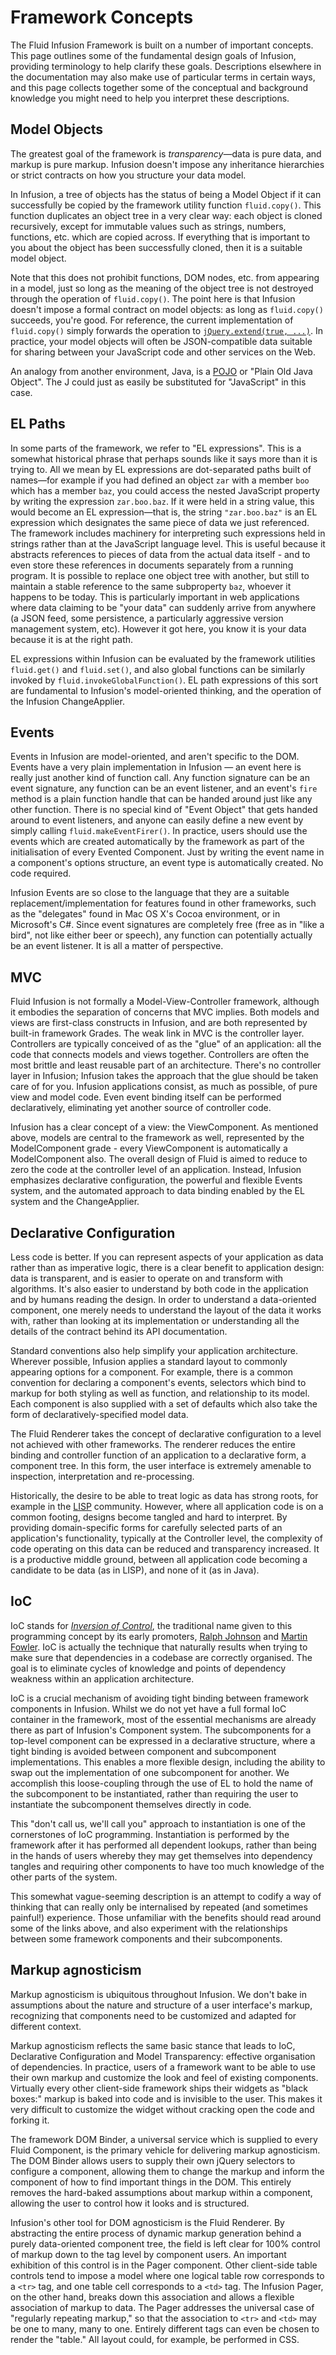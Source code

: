 Framework Concepts
==================

The Fluid Infusion Framework is built on a number of important concepts. This page outlines some of the fundamental design goals of Infusion, providing terminology to help clarify these goals. Descriptions elsewhere in the documentation may also make use of particular terms in certain ways, and this page collects together some of the conceptual and background knowledge you might need to help you interpret these descriptions.

Model Objects
-------------

The greatest goal of the framework is *transparency*—data is pure data, and markup is pure markup. Infusion doesn't impose any inheritance hierarchies or strict contracts on how you structure your data model.

In Infusion, a tree of objects has the status of being a Model Object if it can successfully be copied by the framework utility function `fluid.copy()`. This function duplicates an object tree in a very clear way: each object is cloned recursively, except for immutable values such as strings, numbers, functions, etc. which are copied across. If everything that is important to you about the object has been successfully cloned, then it is a suitable model object.

Note that this does not prohibit functions, DOM nodes, etc. from appearing in a model, just so long as the meaning of the object tree is not destroyed through the operation of `fluid.copy()`. The point here is that Infusion doesn't impose a formal contract on model objects: as long as `fluid.copy()` succeeds, you're good. For reference, the current implementation of `fluid.copy()` simply forwards the operation to [`jQuery.extend(true, ...)`](http://docs.jquery.com/Utilities/jQuery.extend). In practice, your model objects will often be JSON-compatible data suitable for sharing between your JavaScript code and other services on the Web.

An analogy from another environment, Java, is a [POJO](http://en.wikipedia.org/wiki/POJO) or "Plain Old Java Object". The J could just as easily be substituted for "JavaScript" in this case.

EL Paths
--------

In some parts of the framework, we refer to "EL expressions". This is a somewhat historical phrase that perhaps sounds like it says more than it is trying to. All we mean by EL expressions are dot-separated paths built of names—for example if you had defined an object `zar` with a member `boo` which has a member `baz`, you could access the nested JavaScript property by writing the expression `zar.boo.baz`. If it were held in a string value, this would become an EL expression—that is, the string `"zar.boo.baz"` is an EL expression which designates the same piece of data we just referenced. The framework includes machinery for interpreting such expressions held in strings rather than at the JavaScript language level. This is useful because it abstracts references to pieces of data from the actual data itself - and to even store these references in documents separately from a running program. It is possible to replace one object tree with another, but still to maintain a stable reference to the same subproperty `baz`, whoever it happens to be today. This is particularly important in web applications where data claiming to be "your data" can suddenly arrive from anywhere (a JSON feed, some persistence, a particularly aggressive version management system, etc). However it got here, you know it is your data because it is at the right path.

EL expressions within Infusion can be evaluated by the framework utilities `fluid.get()` and `fluid.set()`, and also global functions can be similarly invoked by `fluid.invokeGlobalFunction()`. EL path expressions of this sort are fundamental to Infusion's model-oriented thinking, and the operation of the Infusion ChangeApplier.

Events
------

Events in Infusion are model-oriented, and aren't specific to the DOM. Events have a very plain implementation in Infusion —  an event here is really just another kind of function call. Any function signature can be an event signature, any function can be an event listener, and an event's `fire` method is a plain function handle that can be handed around just like any other function. There is no special kind of "Event Object" that gets handed around to event listeners, and anyone can easily define a new event by simply calling `fluid.makeEventFirer()`. In practice, users should use the events which are created automatically by the framework as part of the initialisation of every Evented Component. Just by writing the event name in a component's options structure, an event type is automatically created. No code required.

Infusion Events are so close to the language that they are a suitable replacement/implementation for features found in other frameworks, such as the "delegates" found in Mac OS X's Cocoa environment, or in Microsoft's C#. Since event signatures are completely free (free as in "like a bird", not like either beer or speech), any function can potentially actually be an event listener. It is all a matter of perspective.

MVC
---

Fluid Infusion is not formally a Model-View-Controller framework, although it embodies the separation of concerns that MVC implies. Both models and views are first-class constructs in Infusion, and are both represented by built-in framework Grades. The weak link in MVC is the controller layer. Controllers are typically conceived of as the "glue" of an application: all the code that connects models and views together. Controllers are often the most brittle and least reusable part of an architecture. There's no controller layer in Infusion; Infusion takes the approach that the glue should be taken care of for you. Infusion applications consist, as much as possible, of pure view and model code. Even event binding itself can be performed declaratively, eliminating yet another source of controller code.

Infusion has a clear concept of a view: the ViewComponent. As mentioned above, models are central to the framework as well, represented by the ModelComponent grade - every ViewComponent is automatically a ModelComponent also. The overall design of Fluid is aimed to reduce to zero the code at the controller level of an application. Instead, Infusion emphasizes declarative configuration, the powerful and flexible Events system, and the automated approach to data binding enabled by the EL system and the ChangeApplier.

Declarative Configuration
-------------------------

Less code is better. If you can represent aspects of your application as data rather than as imperative logic, there is a clear benefit to application design: data is transparent, and is easier to operate on and transform with algorithms. It's also easier to understand by both code in the application and by humans reading the design. In order to understand a data-oriented component, one merely needs to understand the layout of the data it works with, rather than looking at its implementation or understanding all the details of the contract behind its API documentation.

Standard conventions also help simplify your application architecture. Wherever possible, Infusion applies a standard layout to commonly appearing options for a component. For example, there is a common convention for declaring a component's events, selectors which bind to markup for both styling as well as function, and relationship to its model. Each component is also supplied with a set of defaults which also take the form of declaratively-specified model data.

The Fluid Renderer takes the concept of declarative configuration to a level not achieved with other frameworks. The renderer reduces the entire binding and controller function of an application to a declarative form, a component tree. In this form, the user interface is extremely amenable to inspection, interpretation and re-processing.

Historically, the desire to be able to treat logic as data has strong roots, for example in the [LISP](http://en.wikipedia.org/wiki/Lisp_programming_language) community. However, where all application code is on a common footing, designs become tangled and hard to interpret. By providing domain-specific forms for carefully selected parts of an application's functionality, typically at the Controller level, the complexity of code operating on this data can be reduced and transparency increased. It is a productive middle ground, between all application code becoming a candidate to be data (as in LISP), and none of it (as in Java).

IoC
---

IoC stands for [*Inversion of Control*](http://en.wikipedia.org/wiki/Inversion_of_control), the traditional name given to this programming concept by its early promoters, [Ralph Johnson](http://www.laputan.org/drc/drc.html) and [Martin Fowler](http://martinfowler.com/bliki/InversionOfControl.html). IoC is actually the technique that naturally results when trying to make sure that dependencies in a codebase are correctly organised. The goal is to eliminate cycles of knowledge and points of dependency weakness within an application architecture.

IoC is a crucial mechanism of avoiding tight binding between framework components in Infusion. Whilst we do not yet have a full formal IoC container in the framework, most of the essential mechanisms are already there as part of Infusion's Component system. The subcomponents for a top-level component can be expressed in a declarative structure, where a tight binding is avoided between component and subcomponent implementations. This enables a more flexible design, including the ability to swap out the implementation of one subcomponent for another. We accomplish this loose-coupling through the use of EL to hold the name of the subcomponent to be instantiated, rather than requiring the user to instantiate the subcomponent themselves directly in code.

This "don't call us, we'll call you" approach to instantiation is one of the cornerstones of IoC programming. Instantiation is performed by the framework after it has performed all dependent lookups, rather than being in the hands of users whereby they may get themselves into dependency tangles and requiring other components to have too much knowledge of the other parts of the system.

This somewhat vague-seeming description is an attempt to codify a way of thinking that can really only be internalised by repeated (and sometimes painful!) experience. Those unfamiliar with the benefits should read around some of the links above, and also experiment with the relationships between some framework components and their subcomponents.

Markup agnosticism
------------------

Markup agnosticism is ubiquitous throughout Infusion. We don't bake in assumptions about the nature and structure of a user interface's markup, recognizing that components need to be customized and adapted for different context.

Markup agnosticism reflects the same basic stance that leads to IoC, Declarative Configuration and Model Transparency: effective organisation of dependencies. In practice, users of a framework want to be able to use their own markup and customize the look and feel of existing components. Virtually every other client-side framework ships their widgets as "black boxes:" markup is baked into code and is invisible to the user. This makes it very difficult to customize the widget without cracking open the code and forking it.

The framework DOM Binder, a universal service which is supplied to every Fluid Component, is the primary vehicle for delivering markup agnosticism. The DOM Binder allows users to supply their own jQuery selectors to configure a component, allowing them to change the markup and inform the component of how to find important things in the DOM. This entirely removes the hard-baked assumptions about markup within a component, allowing the user to control how it looks and is structured.

Infusion's other tool for DOM agnosticism is the Fluid Renderer. By abstracting the entire process of dynamic markup generation behind a purely data-oriented component tree, the field is left clear for 100% control of markup down to the tag level by component users. An important exhibition of this control is in the Pager component. Other client-side table controls tend to impose a model where one logical table row corresponds to a `<tr>` tag, and one table cell corresponds to a `<td>` tag. The Infusion Pager, on the other hand, breaks down this association and allows a flexible association of markup to data. The Pager addresses the universal case of "regularly repeating markup," so that the association to `<tr>` and `<td>` may be one to many, many to one. Entirely different tags can even be chosen to render the "table." All layout could, for example, be performed in CSS.
